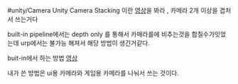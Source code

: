 #unity/Camera
Unity Camera Stacking 이란
[영상](https://youtu.be/OmCjPctKkjw?si=7HRBpEhnRvaptPgf)을 봐라 , 카메라 2개 이상을 겹처서 쓰는거다

built-in pipeline에서는 depth only 를 통해서 카매라를에 비추는것을 합칠수가잇었는데
urp에서는 불가능 해져서 해당 방법이 생긴거같다.

buit-in에서 하는 방법 [영상](https://youtu.be/bbnVpPiQ_rU?si=WwpgP23Qr1hLsSsp)

내가 쓴 방법은 ui용 카메라와 게임용 카메라를 나눠서 쓰는 것이다.
